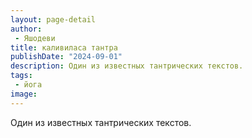 ```yaml
---
layout: page-detail
author:
 - Яшодеви
title: каливиласа тантра
publishDate: "2024-09-01"
description: Один из известных тантрических текстов.
tags:
 - йога
image: 
---
```


Один из известных тантрических текстов.

